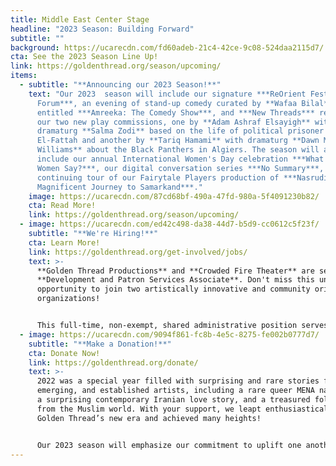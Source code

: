 ```yaml
---
title: Middle East Center Stage
headline: "2023 Season: Building Forward"
subtitle: ""
background: https://ucarecdn.com/fd60adeb-21c4-42ce-9c08-524daa2115d7/
cta: See the 2023 Season Line Up!
link: https://goldenthread.org/season/upcoming/
items:
  - subtitle: "**Announcing our 2023 Season!**"
    text: "Our 2023  season will include our signature ***ReOrient Festival and
      Forum***, an evening of stand-up comedy curated by **Wafaa Bilal**
      entitled ***Amreeka: The Comedy Show***, and ***New Threads*** readings of
      our two new play commissions, one by **Adam Ashraf Elsayigh** with
      dramaturg **Salma Zodi** based on the life of political prisoner Alaa Abd
      El-Fattah and another by **Tariq Hamami** with dramaturg **Dawn Monique
      Williams** about the Black Panthers in Algiers. The season will also
      include our annual International Women's Day celebration ***What Do the
      Women Say?***, our digital conversation series ***No Summary***, and the
      continuing tour of our Fairytale Players production of ***Nasrudin’s
      Magnificent Journey to Samarkand***."
    image: https://ucarecdn.com/87cd68bf-490a-47fd-980a-5f4091230b82/
    cta: Read More!
    link: https://goldenthread.org/season/upcoming/
  - image: https://ucarecdn.com/ed42c498-da38-44d7-b5d9-cc0612c5f23f/
    subtitle: "**We're Hiring!**"
    cta: Learn More!
    link: https://goldenthread.org/get-involved/jobs/
    text: >-
      **Golden Thread Productions** and **Crowded Fire Theater** are seeking a
      **Development and Patron Services Associate**. Don't miss this unique
      opportunity to join two artistically innovative and community oriented
      organizations!


      This full-time, non-exempt, shared administrative position serves both companies, which operate in partnership with each other, having shared functions such as rehearsal and administrative space, artistic programming, vendors, services, and audience outreach efforts, by providing support for development and patron services through the management of patron and donor information. This team member will foster audience and donor development goals by performing administrative donor cultivation procedures, providing exceptional customer service, and processing accurate box office and donation information.
  - image: https://ucarecdn.com/9094f861-fc8b-4e5c-8275-fe002b0777d7/
    subtitle: "**Make a Donation!**"
    cta: Donate Now!
    link: https://goldenthread.org/donate/
    text: >-
      2022 was a special year filled with surprising and rare stories from new,
      emerging, and established artists, including a rare queer MENA narrative,
      a surprising contemporary Iranian love story, and a treasured folktale
      from the Muslim world. With your support, we leapt enthusiastically into
      Golden Thread’s new era and achieved many heights!


      Our 2023 season will emphasize our commitment to uplift one another by exploring ways to connect, cope, and be moved to make change. Join us as we look for comfort in comic relief, seek unity in collaboration, and find inspiration in the stories of those fighting for justice and equality. Make your contribution today!
---
```

